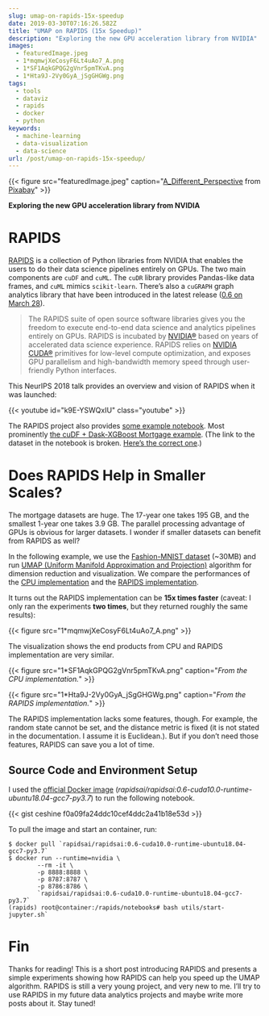 ```yaml
---
slug: umap-on-rapids-15x-speedup
date: 2019-03-30T07:16:26.582Z
title: "UMAP on RAPIDS (15x Speedup)"
description: "Exploring the new GPU acceleration library from NVIDIA"
images:
  - featuredImage.jpeg
  - 1*mqmwjXeCosyF6Lt4uAo7_A.png
  - 1*SF1AqkGPQG2gVnr5pmTKvA.png
  - 1*Hta9J-2Vy0GyA_jSgGHGWg.png
tags:
  - tools
  - dataviz
  - rapids
  - docker
  - python
keywords:
  - machine-learning
  - data-visualization
  - data-science
url: /post/umap-on-rapids-15x-speedup/
---
```


{{< figure src="featuredImage.jpeg" caption="[A_Different_Perspective](https://pixabay.com/users/A_Different_Perspective-2135817/?utm_source=link-attribution&utm_medium=referral&utm_campaign=image&utm_content=3648832) from [Pixabay](https://pixabay.com/?utm_source=link-attribution&utm_medium=referral&utm_campaign=image&utm_content=3648832)" >}}

**Exploring the new GPU acceleration library from NVIDIA**

# RAPIDS

[RAPIDS](https://rapids.ai/) is a collection of Python libraries from NVIDIA that enables the users to do their data science pipelines entirely on GPUs. The two main components are `cuDF` and `cuML`. The `cuDR` library provides Pandas-like data frames, and `cuML` mimics `scikit-learn`. There’s also a `cuGRAPH` graph analytics library that have been introduced in the latest release ([0.6 on March 28](https://medium.com/rapids-ai/the-road-to-1-0-building-for-the-long-haul-657ae1afdfd6)).

> The RAPIDS suite of open source software libraries gives you the freedom to execute end-to-end data science and analytics pipelines entirely on GPUs. RAPIDS is incubated by [NVIDIA®](https://nvidia.com) based on years of accelerated data science experience. RAPIDS relies on [NVIDIA CUDA®](https://developer.nvidia.com/cuda-toolkit) primitives for low-level compute optimization, and exposes GPU parallelism and high-bandwidth memory speed through user-friendly Python interfaces.

This NeurIPS 2018 talk provides an overview and vision of RAPIDS when it was launched:

{{< youtube id="k9E-YSWQxIU" class="youtube" >}}

The RAPIDS project also provides [some example notebook](https://github.com/rapidsai/notebooks). Most prominently [the cuDF + Dask-XGBoost Mortgage example](https://github.com/rapidsai/notebooks/blob/branch-0.6/mortgage/E2E.ipynb). (The link to the dataset in the notebook is broken. [Here’s the correct one](https://rapidsai.github.io/datasets/).)

# Does RAPIDS Help in Smaller Scales?

The mortgage datasets are huge. The 17-year one takes 195 GB, and the smallest 1-year one takes 3.9 GB. The parallel processing advantage of GPUs is obvious for larger datasets. I wonder if smaller datasets can benefit from RAPIDS as well?

In the following example, we use the [Fashion-MNIST dataset](https://github.com/zalandoresearch/fashion-mnist) (~30MB) and run [UMAP (Uniform Manifold Approximation and Projection)](https://umap-learn.readthedocs.io/en/latest/) algorithm for dimension reduction and visualization. We compare the performances of the [CPU implementation](https://github.com/lmcinnes/umap) and the [RAPIDS implementation](https://rapidsai.github.io/projects/cuml/en/0.6.0/api.html#umap).

It turns out the RAPIDS implementation can be **15x times faster** (caveat: I only ran the experiments **two times**, but they returned roughly the same results):

{{< figure src="1*mqmwjXeCosyF6Lt4uAo7_A.png" >}}

The visualization shows the end products from CPU and RAPIDS implementation are very similar.

{{< figure src="1*SF1AqkGPQG2gVnr5pmTKvA.png" caption="*From the CPU implementation.*" >}}

{{< figure src="1*Hta9J-2Vy0GyA_jSgGHGWg.png" caption="*From the RAPIDS implementation.*" >}}

The RAPIDS implementation lacks some features, though. For example, the random state cannot be set, and the distance metric is fixed (it is not stated in the documentation. I assume it is Euclidean.). But if you don’t need those features, RAPIDS can save you a lot of time.

## Source Code and Environment Setup

I used the [official Docker image](https://docs.rapids.ai/containers/rapids-demo) (*rapidsai/rapidsai:0.6-cuda10.0-runtime-ubuntu18.04-gcc7-py3.7*) to run the following notebook.

{{< gist ceshine f0a09fa24ddc10cef4ddc2a41b18e53d >}}

To pull the image and start an container, run:

```
$ docker pull `rapidsai/rapidsai:0.6-cuda10.0-runtime-ubuntu18.04-gcc7-py3.7`
$ docker run --runtime=nvidia \
        --rm -it \
        -p 8888:8888 \
        -p 8787:8787 \
        -p 8786:8786 \
        `rapidsai/rapidsai:0.6-cuda10.0-runtime-ubuntu18.04-gcc7-py3.7`
(rapids) root@container:/rapids/notebooks# bash utils/start-jupyter.sh`
```


# Fin

Thanks for reading! This is a short post introducing RAPIDS and presents a simple experiments showing how RAPIDS can help you speed up the UMAP algorithm. RAPIDS is still a very young project, and very new to me. I’ll try to use RAPIDS in my future data analytics projects and maybe write more posts about it. Stay tuned!